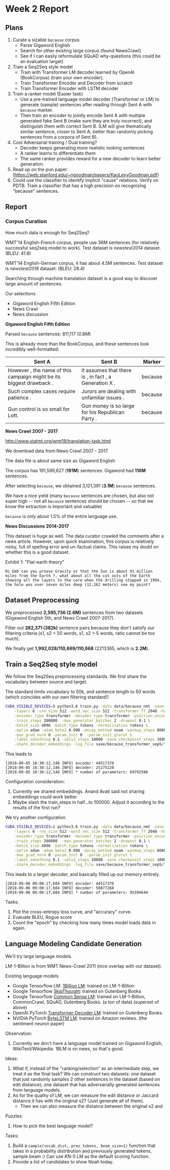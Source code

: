 # Week 2 Report

## Plans

1. Curate a sizable `because` corpus
   - Parse Gigaword English
   - Search for other existing large corpus (found NewsCrawl)
   - See if I can easily reformulate SQuAD why-questions (this could be an evaluation target)
2. Train a Seq2Seq style model
   - Train with Transformer LM decoder learned by OpenAI (BookCorpus) (train your own encoder).
   - Train Transformer Encoder and Decoder from scratch
   - Train Transformer Encoder with LSTM decoder
3. Train a ranker model (Easier task)
   - Use a pre-trained language model decoder (Transformer or LM) to generate (sample) sentences after reading through Sent A with `because` marker. 
   - Then train an encoder to jointly encode Sent A with multiple generated fake Sent B (make sure they are truly incorrect), and distinguish them with correct Sent B. (LM will give thematically similar sentence, closer to Sent A; better than randomly picking sentences from a corpora of Sent B).
4. Cool Adversarial training / Dual training?
   - Decoder keeps generating more realistic looking sentences
   - A ranker learns to differentiate them
   - The same ranker provides reward for a new decoder to learn better generation. 
5. Read up on the pun paper (https://web.stanford.edu/~ngoodman/papers/KaoLevyGoodman.pdf)
6. Could use the classifier to identify implicit "cause" relations. Verify on PDTB. Train a classifier that has a high precision on recognizing "because" sentences.

## Report

### Corpus Curation

How much data is enough for Seq2Seq?

WMT'14 English-French corpus, people use 36M sentences (for relatively successful seq2seq model to work). Test dataset is *newstest2014* dataset. (BLEU: 41.8)

WMT'14 English-German corpus, it has about 4.5M sentences. Test dataset is *newstest2016* dataset. (BLEU: 28.4)

Searching through machine translation dataset is a good way to discover large amount of sentences.

Our selections

- Gigaword English Fifth Edition
- News Crawl
- News discussion 

**Gigaword English Fifth Edition**

Parsed `because` sentences: 811,117 (0.8M)

This is already more than the BookCorpus, and these sentences look incredibly well-formatted:

| Sent A                                                       | Sent B                                                | Marker  |
| ------------------------------------------------------------ | ----------------------------------------------------- | ------- |
| However , the name of this campaign might be its biggest drawback . | It assumes that there is , in fact , a Generation X . | because |
| Such complex cases require patience .                        | Jurors are dealing with unfamiliar issues .           | because |
| Gun control is so small for Lott.                            | Gun money is so large for his Republican Party .      | because |

**News Crawl 2007 - 2017**

http://www.statmt.org/wmt18/translation-task.html

We download data from News Crawl 2007 - 2017.

The data file is about same size as Gigaword English

The corpus has 191,599,627 (**191M**) sentences. Gigaword had **116M** sentences.

After selecting `because`, we obtained 3,121,391 (**3.1M**) `because` sentences.

We have a nice yield (many `because` sentences are chosen, but also not super high -- not all `because` sentences should be chosen -- so that we know the extraction is important and valuable)

`because` is only about 1.5% of the entire language use.

**News Discussions 2014-2017**

This dataset is huge as well. The data curator crawled the comments after a news article. However, upon quick examination, this corpus is relatively noisy, full of spelling error and un-factual claims. This raises my doubt on whether this is a good dataset.

Exhibit 1: "Flat-earth theory"

```
Hi Deb can you proove Gravity or that the Sun is about 91 million miles from the Earth ?, what about all the cut outs of the Earth showing all the layers to the core when the drilling stopped in 1994, the hole was over seven miles deep (12,262 meters) see my point?
```

## Dataset Preprocessing

We preprocessed **2,595,736 (2.6M)** sentences from two datasets (Gigaword English 5th, and News Crawl 2007-2017).

Filter out **382,371 (382k)** sentence pairs because they don't satisfy our filtering criteria (s1, s2 < 50 words, s1, s2 > 5 words, ratio cannot be too much).

We finally get **1,992,028/110,669/110,668** (2213365, which is **2.2M**).

## Train a Seq2Seq style model

We follow the Seq2Seq preprocessing standards. We first share the vocabulary between source and target.

The standard limits vocabulary to 50k, and sentence length to 50 words (which coincides with our own filtering standard!)

```bash
CUDA_VISIBLE_DEVICES=3 python3.6 train.py -data data/because_nmt -save_model save/because_transformer_sep5/dissent \
    -layers 6 -rnn_size 512 -word_vec_size 512 -transformer_ff 2048 -heads 8  \
    -encoder_type transformer -decoder_type transformer -position_encoding \
    -train_steps 200000  -max_generator_batches 2 -dropout 0.1 \
    -batch_size 4096 -batch_type tokens -normalization tokens \
    -optim adam -adam_beta2 0.998 -decay_method noam -warmup_steps 8000 -learning_rate 2 \
    -max_grad_norm 0 -param_init 0  -param_init_glorot \
    -label_smoothing 0.1 -valid_steps 10000 -save_checkpoint_steps 10000 -gpuid 0 -share_embeddings \
    -share_decoder_embeddings -log_file save/because_transformer_sep5/log.txt
```

This leads to

```
[2018-09-05 18:30:12,146 INFO] encoder: 44517376
[2018-09-05 18:30:12,146 INFO] decoder: 25275220
[2018-09-05 18:30:12,146 INFO] * number of parameters: 69792596
```

Configuration consideration:

1. Currently we shared embeddings. Anand Avati said not sharing embeddings could work better.
2. Maybe slash the train_steps in half...to 100000. Adjust it according to the results of the first run?

We try another configuration

```bash
CUDA_VISIBLE_DEVICES=1 python3.6 train.py -data data/because_nmt -save_model save/because_transformer_sep6_no_shared_emb/dissent \
    -layers 6 -rnn_size 512 -word_vec_size 512 -transformer_ff 2048 -heads 8  \
    -encoder_type transformer -decoder_type transformer -position_encoding \
    -train_steps 200000  -max_generator_batches 2 -dropout 0.1 \
    -batch_size 4096 -batch_type tokens -normalization tokens \
    -optim adam -adam_beta2 0.998 -decay_method noam -warmup_steps 8000 -learning_rate 2 \
    -max_grad_norm 0 -param_init 0  -param_init_glorot \
    -label_smoothing 0.1 -valid_steps 10000 -save_checkpoint_steps 10000 -gpuid 0 \
    -share_decoder_embeddings -log_file save/because_transformer_sep5/log.txt
```

This leads to a larger decoder, and basically filled up our memory entirely.

```
[2018-09-06 09:08:17,684 INFO] encoder: 44517376
[2018-09-06 09:08:17,684 INFO] decoder: 50877268
[2018-09-06 09:08:17,684 INFO] * number of parameters: 95394644
```

Tasks:

1. Plot the cross-entropy loss curve, and "accuracy" curve.
2. Evaluate BLEU, Rogue score
3. Count the "epoch" by checking how many times model loads data in again.

## Language Modeling Candidate Generation

We'll try large language models.

LM-1-Billion is from WMT News-Crawl 2011 (nice overlap with our dataset).

Existing language models

* Google Tensorflow LM: [1Billion LM](https://github.com/tensorflow/models/tree/master/research/lm_1b): trained on LM-1-Billion
* Google Tensorflow [SkipThought](https://github.com/tensorflow/models/tree/master/research/skip_thoughts): trained on Gutenberg Books
* Google Tensorflow [Common Sense LM](https://github.com/tensorflow/models/tree/master/research/lm_commonsense): trained on LM-1-Billion, CommonCrawl, SQuAD, Gutenberg Books. (a ton of data) (superset of above)
* OpenAI PyTorch [Transformer Decoder LM](https://github.com/openai/finetune-transformer-lm): trained on Gutenberg Books.
* NVIDIA PyTorch [ByteLSTM LM](https://github.com/NVIDIA/sentiment-discovery#pretrained-models): trained on Amazon reviews. (the sentiment neuron paper)

Observation:

1. Currently we don't have a language model trained on Gigaword English, WikiText/Wikipedia. 1BLM is on news, so that's good.

Ideas:

1. What if, instead of the "ranking/selection" as an intermediate step, we treat it as the final task? We can construct two datasets: one dataset that just randomly samples 2 other sentences in the dataset (based on edit distance); one dataset that has adversarially generated sentences from language models.
2. As for the quality of LM, we can measure the edit distance or Jaccard distance it has with the original s2? (Just generate all of them). 
   - Then we can also measure the distance between the original s2 and 

Puzzles:

1. How to pick the best language model?

Tasks:

1. Build a `sample(vocab_dist, prev_tokens, beam_size=1)` function that takes in a probability distribution and previously generated tokens, sample beam :) Can use KN-5 LM as the default scoring function.
2. Provide a list of candidates to show Noah today.